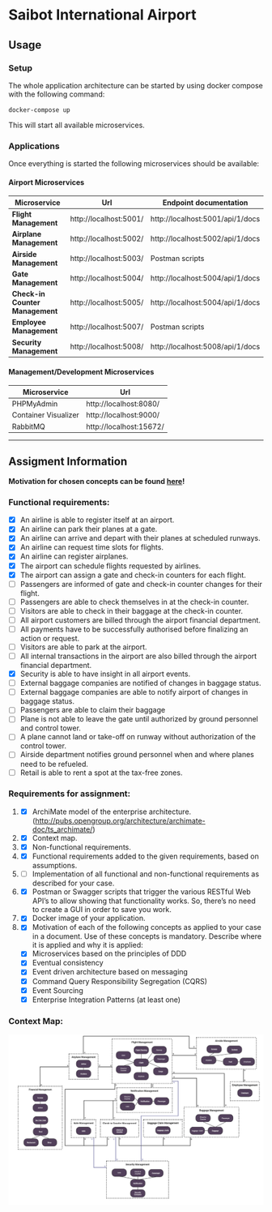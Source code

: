 # Saibot International Airport

## Usage
### Setup
The whole application architecture can be started by using docker compose with the following command:
```
docker-compose up
```
This will start all available microservices.

### Applications
Once everything is started the following microservices should be available:

#### Airport Microservices

| Microservice                    | Url                     | Endpoint documentation            |
| ------------------------------- | ----------------------- | ----------------------            |
| **Flight Management**           | http://localhost:5001/  | http://localhost:5001/api/1/docs  |
| **Airplane Management**         | http://localhost:5002/  | http://localhost:5002/api/1/docs  |
| **Airside Management**          | http://localhost:5003/  | Postman scripts                   |
| **Gate Management**             | http://localhost:5004/  | http://localhost:5004/api/1/docs  |
| **Check-in Counter Management** | http://localhost:5005/  | http://localhost:5004/api/1/docs  |
| **Employee Management**         | http://localhost:5007/  | Postman scripts                   |
| **Security Management**         | http://localhost:5008/  | http://localhost:5008/api/1/docs  |

#### Management/Development Microservices

| Microservice                    | Url                     |
| ------------------------------- | ----------------------- |
| PHPMyAdmin                      | http://localhost:8080/  |
| Container Visualizer            | http://localhost:9000/  |
| RabbitMQ                        | http://localhost:15672/ |


---

## Assigment Information

**Motivation for chosen concepts can be found [here](/_docs/motivation_document.pdf)!**

### Functional requirements:
- [x] An airline is able to register itself at an airport.
- [x] An airline can park their planes at a gate.
- [x] An airline can arrive and depart with their planes at scheduled runways.
- [x] An airline can request time slots for flights.
- [x] An airline can register airplanes.
- [x] The airport can schedule flights requested by airlines.
- [x] The airport can assign a gate and check-in counters for each flight.
- [ ] Passengers are informed of gate and check-in counter changes for their flight.
- [ ] Passengers are able to check themselves in at the check-in counter.
- [ ] Visitors are able to check in their baggage at the check-in counter.
- [ ] All airport customers are billed through the airport financial department.
- [ ] All payments have to be successfully authorised before finalizing an action or
request.
- [ ] Visitors are able to park at the airport.
- [ ] All internal transactions in the airport are also billed through the airport financial
department.
- [x] Security is able to have insight in all airport events.
- [ ] External baggage companies are notified of changes in baggage status.
- [ ] External baggage companies are able to notify airport of changes in baggage status.
- [ ] Passengers are able to claim their baggage
- [ ] Plane is not able to leave the gate until authorized by ground personnel and control
tower.
- [ ] A plane cannot land or take-off on runway without authorization of the control tower.
- [ ] Airside department notifies ground personnel when and where planes need to be
refueled.
- [ ] Retail is able to rent a spot at the tax-free zones.

### Requirements for assignment:
1. - [x] ArchiMate model of the enterprise architecture. (http://pubs.opengroup.org/architecture/archimate-doc/ts_archimate/)
2. - [x] Context map.
3. - [x] Non-functional requirements.
4. - [x] Functional requirements added to the given requirements, based on assumptions.
5. - [ ] Implementation of all functional and non-functional requirements as described for your case.
6. - [x] Postman or Swagger scripts that trigger the various RESTful Web API’s to allow showing that functionality works. So, there’s no need to create a GUI in order to save you work.
7. - [x] Docker image of your application.
8. - [x] Motivation of each of the following concepts as applied to your case in a document. Use of these concepts is mandatory. Describe where it is applied and why it is applied:
    - [x] Microservices based on the principles of DDD
    - [x] Eventual consistency
    - [x] Event driven architecture based on messaging
    - [x] Command Query Responsibility Segregation (CQRS)
    - [x] Event Sourcing
    - [x] Enterprise Integration Patterns (at least one)

### Context Map:

![Context Map](/_docs/context_diagram/context_map.png)

